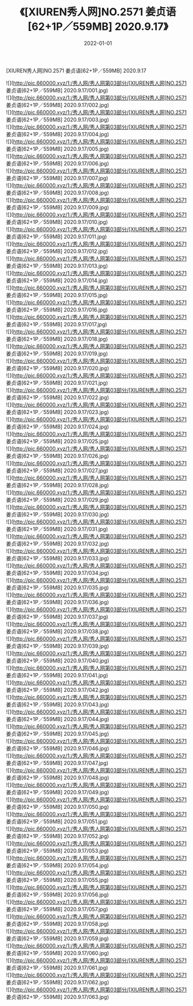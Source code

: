 ﻿---
layout: post
title:  《[XIUREN秀人网]NO.2571 姜贞语[62+1P／559MB] 2020.9.17》
date:   2022-01-01
img: http://pic.660000.xyz/1:/秀人网/秀人网第03部分/[XIUREN秀人网]NO.2571 姜贞语[62+1P／559MB] 2020.9.17/000.jpg
categories: [美女, 清纯, 唯美]
---

[XIUREN秀人网]NO.2571 姜贞语[62+1P／559MB] 2020.9.17

 ![](http://pic.660000.xyz/1:/秀人网/秀人网第03部分/[XIUREN秀人网]NO.2571 姜贞语[62+1P／559MB] 2020.9.17/001.jpg) <br>![](http://pic.660000.xyz/1:/秀人网/秀人网第03部分/[XIUREN秀人网]NO.2571 姜贞语[62+1P／559MB] 2020.9.17/002.jpg) <br>![](http://pic.660000.xyz/1:/秀人网/秀人网第03部分/[XIUREN秀人网]NO.2571 姜贞语[62+1P／559MB] 2020.9.17/003.jpg) <br>![](http://pic.660000.xyz/1:/秀人网/秀人网第03部分/[XIUREN秀人网]NO.2571 姜贞语[62+1P／559MB] 2020.9.17/004.jpg) <br>![](http://pic.660000.xyz/1:/秀人网/秀人网第03部分/[XIUREN秀人网]NO.2571 姜贞语[62+1P／559MB] 2020.9.17/005.jpg) <br>![](http://pic.660000.xyz/1:/秀人网/秀人网第03部分/[XIUREN秀人网]NO.2571 姜贞语[62+1P／559MB] 2020.9.17/006.jpg) <br>![](http://pic.660000.xyz/1:/秀人网/秀人网第03部分/[XIUREN秀人网]NO.2571 姜贞语[62+1P／559MB] 2020.9.17/007.jpg) <br>![](http://pic.660000.xyz/1:/秀人网/秀人网第03部分/[XIUREN秀人网]NO.2571 姜贞语[62+1P／559MB] 2020.9.17/008.jpg) <br>![](http://pic.660000.xyz/1:/秀人网/秀人网第03部分/[XIUREN秀人网]NO.2571 姜贞语[62+1P／559MB] 2020.9.17/009.jpg) <br>![](http://pic.660000.xyz/1:/秀人网/秀人网第03部分/[XIUREN秀人网]NO.2571 姜贞语[62+1P／559MB] 2020.9.17/010.jpg) <br>![](http://pic.660000.xyz/1:/秀人网/秀人网第03部分/[XIUREN秀人网]NO.2571 姜贞语[62+1P／559MB] 2020.9.17/011.jpg) <br>![](http://pic.660000.xyz/1:/秀人网/秀人网第03部分/[XIUREN秀人网]NO.2571 姜贞语[62+1P／559MB] 2020.9.17/012.jpg) <br>![](http://pic.660000.xyz/1:/秀人网/秀人网第03部分/[XIUREN秀人网]NO.2571 姜贞语[62+1P／559MB] 2020.9.17/013.jpg) <br>![](http://pic.660000.xyz/1:/秀人网/秀人网第03部分/[XIUREN秀人网]NO.2571 姜贞语[62+1P／559MB] 2020.9.17/014.jpg) <br>![](http://pic.660000.xyz/1:/秀人网/秀人网第03部分/[XIUREN秀人网]NO.2571 姜贞语[62+1P／559MB] 2020.9.17/015.jpg) <br>![](http://pic.660000.xyz/1:/秀人网/秀人网第03部分/[XIUREN秀人网]NO.2571 姜贞语[62+1P／559MB] 2020.9.17/016.jpg) <br>![](http://pic.660000.xyz/1:/秀人网/秀人网第03部分/[XIUREN秀人网]NO.2571 姜贞语[62+1P／559MB] 2020.9.17/017.jpg) <br>![](http://pic.660000.xyz/1:/秀人网/秀人网第03部分/[XIUREN秀人网]NO.2571 姜贞语[62+1P／559MB] 2020.9.17/018.jpg) <br>![](http://pic.660000.xyz/1:/秀人网/秀人网第03部分/[XIUREN秀人网]NO.2571 姜贞语[62+1P／559MB] 2020.9.17/019.jpg) <br>![](http://pic.660000.xyz/1:/秀人网/秀人网第03部分/[XIUREN秀人网]NO.2571 姜贞语[62+1P／559MB] 2020.9.17/020.jpg) <br>![](http://pic.660000.xyz/1:/秀人网/秀人网第03部分/[XIUREN秀人网]NO.2571 姜贞语[62+1P／559MB] 2020.9.17/021.jpg) <br>![](http://pic.660000.xyz/1:/秀人网/秀人网第03部分/[XIUREN秀人网]NO.2571 姜贞语[62+1P／559MB] 2020.9.17/022.jpg) <br>![](http://pic.660000.xyz/1:/秀人网/秀人网第03部分/[XIUREN秀人网]NO.2571 姜贞语[62+1P／559MB] 2020.9.17/023.jpg) <br>![](http://pic.660000.xyz/1:/秀人网/秀人网第03部分/[XIUREN秀人网]NO.2571 姜贞语[62+1P／559MB] 2020.9.17/024.jpg) <br>![](http://pic.660000.xyz/1:/秀人网/秀人网第03部分/[XIUREN秀人网]NO.2571 姜贞语[62+1P／559MB] 2020.9.17/025.jpg) <br>![](http://pic.660000.xyz/1:/秀人网/秀人网第03部分/[XIUREN秀人网]NO.2571 姜贞语[62+1P／559MB] 2020.9.17/026.jpg) <br>![](http://pic.660000.xyz/1:/秀人网/秀人网第03部分/[XIUREN秀人网]NO.2571 姜贞语[62+1P／559MB] 2020.9.17/027.jpg) <br>![](http://pic.660000.xyz/1:/秀人网/秀人网第03部分/[XIUREN秀人网]NO.2571 姜贞语[62+1P／559MB] 2020.9.17/028.jpg) <br>![](http://pic.660000.xyz/1:/秀人网/秀人网第03部分/[XIUREN秀人网]NO.2571 姜贞语[62+1P／559MB] 2020.9.17/029.jpg) <br>![](http://pic.660000.xyz/1:/秀人网/秀人网第03部分/[XIUREN秀人网]NO.2571 姜贞语[62+1P／559MB] 2020.9.17/030.jpg) <br>![](http://pic.660000.xyz/1:/秀人网/秀人网第03部分/[XIUREN秀人网]NO.2571 姜贞语[62+1P／559MB] 2020.9.17/031.jpg) <br>![](http://pic.660000.xyz/1:/秀人网/秀人网第03部分/[XIUREN秀人网]NO.2571 姜贞语[62+1P／559MB] 2020.9.17/032.jpg) <br>![](http://pic.660000.xyz/1:/秀人网/秀人网第03部分/[XIUREN秀人网]NO.2571 姜贞语[62+1P／559MB] 2020.9.17/033.jpg) <br>![](http://pic.660000.xyz/1:/秀人网/秀人网第03部分/[XIUREN秀人网]NO.2571 姜贞语[62+1P／559MB] 2020.9.17/034.jpg) <br>![](http://pic.660000.xyz/1:/秀人网/秀人网第03部分/[XIUREN秀人网]NO.2571 姜贞语[62+1P／559MB] 2020.9.17/035.jpg) <br>![](http://pic.660000.xyz/1:/秀人网/秀人网第03部分/[XIUREN秀人网]NO.2571 姜贞语[62+1P／559MB] 2020.9.17/036.jpg) <br>![](http://pic.660000.xyz/1:/秀人网/秀人网第03部分/[XIUREN秀人网]NO.2571 姜贞语[62+1P／559MB] 2020.9.17/037.jpg) <br>![](http://pic.660000.xyz/1:/秀人网/秀人网第03部分/[XIUREN秀人网]NO.2571 姜贞语[62+1P／559MB] 2020.9.17/038.jpg) <br>![](http://pic.660000.xyz/1:/秀人网/秀人网第03部分/[XIUREN秀人网]NO.2571 姜贞语[62+1P／559MB] 2020.9.17/039.jpg) <br>![](http://pic.660000.xyz/1:/秀人网/秀人网第03部分/[XIUREN秀人网]NO.2571 姜贞语[62+1P／559MB] 2020.9.17/040.jpg) <br>![](http://pic.660000.xyz/1:/秀人网/秀人网第03部分/[XIUREN秀人网]NO.2571 姜贞语[62+1P／559MB] 2020.9.17/041.jpg) <br>![](http://pic.660000.xyz/1:/秀人网/秀人网第03部分/[XIUREN秀人网]NO.2571 姜贞语[62+1P／559MB] 2020.9.17/042.jpg) <br>![](http://pic.660000.xyz/1:/秀人网/秀人网第03部分/[XIUREN秀人网]NO.2571 姜贞语[62+1P／559MB] 2020.9.17/043.jpg) <br>![](http://pic.660000.xyz/1:/秀人网/秀人网第03部分/[XIUREN秀人网]NO.2571 姜贞语[62+1P／559MB] 2020.9.17/044.jpg) <br>![](http://pic.660000.xyz/1:/秀人网/秀人网第03部分/[XIUREN秀人网]NO.2571 姜贞语[62+1P／559MB] 2020.9.17/045.jpg) <br>![](http://pic.660000.xyz/1:/秀人网/秀人网第03部分/[XIUREN秀人网]NO.2571 姜贞语[62+1P／559MB] 2020.9.17/046.jpg) <br>![](http://pic.660000.xyz/1:/秀人网/秀人网第03部分/[XIUREN秀人网]NO.2571 姜贞语[62+1P／559MB] 2020.9.17/047.jpg) <br>![](http://pic.660000.xyz/1:/秀人网/秀人网第03部分/[XIUREN秀人网]NO.2571 姜贞语[62+1P／559MB] 2020.9.17/048.jpg) <br>![](http://pic.660000.xyz/1:/秀人网/秀人网第03部分/[XIUREN秀人网]NO.2571 姜贞语[62+1P／559MB] 2020.9.17/049.jpg) <br>![](http://pic.660000.xyz/1:/秀人网/秀人网第03部分/[XIUREN秀人网]NO.2571 姜贞语[62+1P／559MB] 2020.9.17/050.jpg) <br>![](http://pic.660000.xyz/1:/秀人网/秀人网第03部分/[XIUREN秀人网]NO.2571 姜贞语[62+1P／559MB] 2020.9.17/051.jpg) <br>![](http://pic.660000.xyz/1:/秀人网/秀人网第03部分/[XIUREN秀人网]NO.2571 姜贞语[62+1P／559MB] 2020.9.17/052.jpg) <br>![](http://pic.660000.xyz/1:/秀人网/秀人网第03部分/[XIUREN秀人网]NO.2571 姜贞语[62+1P／559MB] 2020.9.17/053.jpg) <br>![](http://pic.660000.xyz/1:/秀人网/秀人网第03部分/[XIUREN秀人网]NO.2571 姜贞语[62+1P／559MB] 2020.9.17/054.jpg) <br>![](http://pic.660000.xyz/1:/秀人网/秀人网第03部分/[XIUREN秀人网]NO.2571 姜贞语[62+1P／559MB] 2020.9.17/055.jpg) <br>![](http://pic.660000.xyz/1:/秀人网/秀人网第03部分/[XIUREN秀人网]NO.2571 姜贞语[62+1P／559MB] 2020.9.17/056.jpg) <br>![](http://pic.660000.xyz/1:/秀人网/秀人网第03部分/[XIUREN秀人网]NO.2571 姜贞语[62+1P／559MB] 2020.9.17/057.jpg) <br>![](http://pic.660000.xyz/1:/秀人网/秀人网第03部分/[XIUREN秀人网]NO.2571 姜贞语[62+1P／559MB] 2020.9.17/058.jpg) <br>![](http://pic.660000.xyz/1:/秀人网/秀人网第03部分/[XIUREN秀人网]NO.2571 姜贞语[62+1P／559MB] 2020.9.17/059.jpg) <br>![](http://pic.660000.xyz/1:/秀人网/秀人网第03部分/[XIUREN秀人网]NO.2571 姜贞语[62+1P／559MB] 2020.9.17/060.jpg) <br>![](http://pic.660000.xyz/1:/秀人网/秀人网第03部分/[XIUREN秀人网]NO.2571 姜贞语[62+1P／559MB] 2020.9.17/061.jpg) <br>![](http://pic.660000.xyz/1:/秀人网/秀人网第03部分/[XIUREN秀人网]NO.2571 姜贞语[62+1P／559MB] 2020.9.17/062.jpg) <br>![](http://pic.660000.xyz/1:/秀人网/秀人网第03部分/[XIUREN秀人网]NO.2571 姜贞语[62+1P／559MB] 2020.9.17/063.jpg) <br>